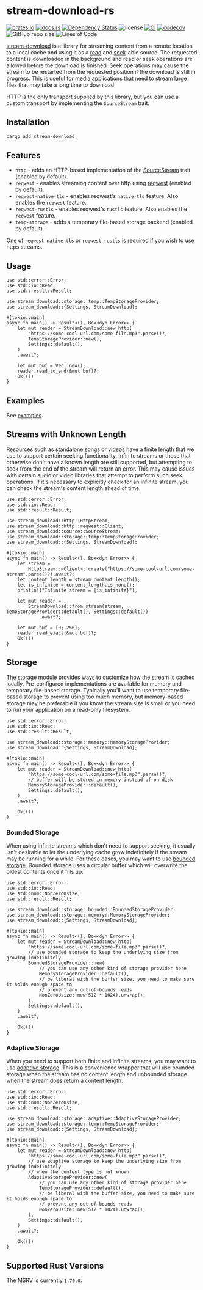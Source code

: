 # stream-download-rs

[![crates.io](https://img.shields.io/crates/v/stream-download.svg?logo=rust)](https://crates.io/crates/stream-download)
[![docs.rs](https://img.shields.io/docsrs/stream-download?logo=rust)](https://docs.rs/stream-download)
[![Dependency Status](https://deps.rs/repo/github/aschey/stream-download-rs/status.svg?style=flat-square)](https://deps.rs/repo/github/aschey/stream-download-rs)
![license](https://img.shields.io/badge/License-MIT%20or%20Apache%202-green.svg)
[![CI](https://github.com/aschey/stream-download-rs/actions/workflows/ci.yml/badge.svg)](https://github.com/aschey/stream-download-rs/actions/workflows/ci.yml)
[![codecov](https://codecov.io/gh/aschey/stream-download-rs/branch/main/graph/badge.svg?token=Wx7OgIb0qa)](https://app.codecov.io/gh/aschey/stream-download-rs)
![GitHub repo size](https://img.shields.io/github/repo-size/aschey/stream-download-rs)
![Lines of Code](https://aschey.tech/tokei/github/aschey/stream-download-rs)

[stream-download](https://github.com/aschey/stream-download-rs) is a library for streaming content from a remote location to a local cache and using it as a [read](https://doc.rust-lang.org/stable/std/io/trait.Read.html) and [seek](https://doc.rust-lang.org/stable/std/io/trait.Seek.html)-able source.
The requested content is downloaded in the background and read or seek operations are allowed before the download is finished. Seek operations may cause the stream to be restarted from the requested position if the download is still in progress.
This is useful for media applications that need to stream large files that may take a long time to download.

HTTP is the only transport supplied by this library, but you can use a custom transport by implementing the `SourceStream` trait.

## Installation

```sh
cargo add stream-download
```

## Features

- `http` - adds an HTTP-based implementation of the [SourceStream](https://docs.rs/stream-download/latest/stream_download/source/trait.SourceStream.html) trait (enabled by default).
- `reqwest` - enables streaming content over http using [reqwest](https://github.com/seanmonstar/reqwest) (enabled by default).
- `reqwest-native-tls` - enables reqwest's `native-tls` feature. Also enables the `reqwest` feature.
- `reqwest-rustls` - enables reqwest's `rustls` feature. Also enables the `reqwest` feature.
- `temp-storage` - adds a temporary file-based storage backend (enabled by default).

One of `reqwest-native-tls` or `reqwest-rustls` is required if you wish to use https streams.

## Usage

```rust,no_run
use std::error::Error;
use std::io::Read;
use std::result::Result;

use stream_download::storage::temp::TempStorageProvider;
use stream_download::{Settings, StreamDownload};

#[tokio::main]
async fn main() -> Result<(), Box<dyn Error>> {
    let mut reader = StreamDownload::new_http(
        "https://some-cool-url.com/some-file.mp3".parse()?,
        TempStorageProvider::new(),
        Settings::default(),
    )
    .await?;

    let mut buf = Vec::new();
    reader.read_to_end(&mut buf)?;
    Ok(())
}

```

## Examples

See [examples](https://github.com/aschey/stream-download-rs/tree/main/examples).

## Streams with Unknown Length

Resources such as standalone songs or videos have a finite length that we use to support certain seeking functionality.
Infinite streams or those that otherwise don't have a known length are still supported, but attempting to seek from the end of the stream will return an error.
This may cause issues with certain audio or video libraries that attempt to perform such seek operations.
If it's necessary to explicitly check for an infinite stream, you can check the stream's content length ahead of time.

```rust,no_run
use std::error::Error;
use std::io::Read;
use std::result::Result;

use stream_download::http::HttpStream;
use stream_download::http::reqwest::Client;
use stream_download::source::SourceStream;
use stream_download::storage::temp::TempStorageProvider;
use stream_download::{Settings, StreamDownload};

#[tokio::main]
async fn main() -> Result<(), Box<dyn Error>> {
    let stream =
        HttpStream::<Client>::create("https://some-cool-url.com/some-stream".parse()?).await?;
    let content_length = stream.content_length();
    let is_infinite = content_length.is_none();
    println!("Infinite stream = {is_infinite}");

    let mut reader =
        StreamDownload::from_stream(stream, TempStorageProvider::default(), Settings::default())
            .await?;

    let mut buf = [0; 256];
    reader.read_exact(&mut buf)?;
    Ok(())
}
```

## Storage

The [storage](https://docs.rs/stream-download/latest/stream_download/storage/index.html) module provides ways to customize how the stream is cached locally.
Pre-configured implementations are available for memory and temporary file-based storage.
Typically you'll want to use temporary file-based storage to prevent using too much memory, but memory-based storage may be preferable if you know the stream size is small or you need to run your application on a read-only filesystem.

```rust,no_run
use std::error::Error;
use std::io::Read;
use std::result::Result;

use stream_download::storage::memory::MemoryStorageProvider;
use stream_download::{Settings, StreamDownload};

#[tokio::main]
async fn main() -> Result<(), Box<dyn Error>> {
    let mut reader = StreamDownload::new_http(
        "https://some-cool-url.com/some-file.mp3".parse()?,
        // buffer will be stored in memory instead of on disk
        MemoryStorageProvider::default(),
        Settings::default(),
    )
    .await?;

    Ok(())
}
```

### Bounded Storage

When using infinite streams which don't need to support seeking, it usually isn't desirable to let the underlying cache grow indefinitely if the stream may be running for a while.
For these cases, you may want to use [bounded storage](https://docs.rs/stream-download/latest/stream_download/storage/bounded/index.html).
Bounded storage uses a circular buffer which will overwrite the oldest contents once it fills up.

```rust,no_run
use std::error::Error;
use std::io::Read;
use std::num::NonZeroUsize;
use std::result::Result;

use stream_download::storage::bounded::BoundedStorageProvider;
use stream_download::storage::memory::MemoryStorageProvider;
use stream_download::{Settings, StreamDownload};

#[tokio::main]
async fn main() -> Result<(), Box<dyn Error>> {
    let mut reader = StreamDownload::new_http(
        "https://some-cool-url.com/some-file.mp3".parse()?,
        // use bounded storage to keep the underlying size from growing indefinitely
        BoundedStorageProvider::new(
            // you can use any other kind of storage provider here
            MemoryStorageProvider::default(),
            // be liberal with the buffer size, you need to make sure it holds enough space to
            // prevent any out-of-bounds reads
            NonZeroUsize::new(512 * 1024).unwrap(),
        ),
        Settings::default(),
    )
    .await?;

    Ok(())
}
```

### Adaptive Storage

When you need to support both finite and infinite streams, you may want to use [adaptive storage](https://docs.rs/stream-download/latest/stream_download/storage/adaptive/index.html).
This is a convenience wrapper that will use bounded storage when the stream has no content length and unbounded storage when the stream does return a content length.

```rust,no_run
use std::error::Error;
use std::io::Read;
use std::num::NonZeroUsize;
use std::result::Result;

use stream_download::storage::adaptive::AdaptiveStorageProvider;
use stream_download::storage::temp::TempStorageProvider;
use stream_download::{Settings, StreamDownload};

#[tokio::main]
async fn main() -> Result<(), Box<dyn Error>> {
    let mut reader = StreamDownload::new_http(
        "https://some-cool-url.com/some-file.mp3".parse()?,
        // use adaptive storage to keep the underlying size from growing indefinitely
        // when the content type is not known
        AdaptiveStorageProvider::new(
            // you can use any other kind of storage provider here
            TempStorageProvider::default(),
            // be liberal with the buffer size, you need to make sure it holds enough space to
            // prevent any out-of-bounds reads
            NonZeroUsize::new(512 * 1024).unwrap(),
        ),
        Settings::default(),
    )
    .await?;

    Ok(())
}
```

## Supported Rust Versions

The MSRV is currently `1.70.0`.
